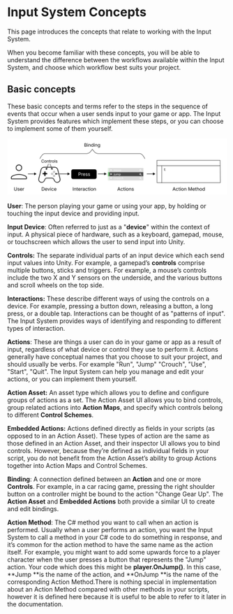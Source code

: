 # Input System Concepts

This page introduces the concepts that relate to working with the Input System.

When you become familiar with these concepts, you will be able to understand the difference between the workflows available within the Input System, and choose which workflow best suits your project.

## Basic concepts

These basic concepts and terms refer to the steps in the sequence of events that occur when a user sends input to your game or app. The Input System provides features which implement these steps, or you can choose to implement some of them yourself.

![image alt text](Images/ConceptsOverview.svg)

**User**: The person playing your game or using your app, by holding or touching the input device and providing input.

**Input Device**: Often referred to just as a "**device**" within the context of input. A physical piece of hardware, such as a keyboard, gamepad, mouse, or touchscreen which allows the user to send input into Unity.

**Controls:** The separate individual parts of an input device which each send input values into Unity. For example, a gamepad’s **controls** comprise multiple buttons, sticks and triggers. For example, a mouse’s controls include the two X and Y sensors on the underside, and the various buttons and scroll wheels on the top side.

**Interactions:** These describe different ways of using the controls on a device. For example, pressing a button down, releasing a button, a long press, or a double tap. Interactions can be thought of as "patterns of input". The Input System provides ways of identifying and responding to different types of interaction.

**Actions**: These are things a user can do in your game or app as a result of input, regardless of what device or control they use to perform it. Actions generally have conceptual names that you choose to suit your project, and should usually be verbs. For example "Run", "Jump" "Crouch", "Use", "Start", "Quit". The Input System can help you manage and edit your actions, or you can implement them yourself.

**Action Asset:** An asset type which allows you to define and configure groups of actions as a set. The Action Asset UI allows you to bind controls, group related actions into **Action Maps**, and specify which controls belong to different **Control Schemes**. 

**Embedded Actions:** Actions defined directly as fields in your scripts (as opposed to in an Action Asset). These types of action are the same as those defined in an Action Asset, and their inspector UI allows you to bind controls. However, because they’re defined as individual fields in your script, you do not benefit from the Action Asset’s ability to group Actions together into Action Maps and Control Schemes.

**Binding**: A connection defined between an **Action** and one or more **Controls**. For example, in a car racing game, pressing the right shoulder button on a controller might be bound to the action "Change Gear Up". The **Action Asset** and **Embedded Actions** both provide a similar UI to create and edit bindings.

**Action Method**: The C# method you want to call when an action is performed. Usually when a user performs an action, you want the Input System to call a method in your C# code to do something in response, and it’s common for the action method to have the same name as the action itself. For example, you might want to add some upwards force to a player character when the user presses a button that represents the "Jump" action. Your code which does this might be **player.OnJump()**. In this case, **Jump **is the name of the action, and **OnJump **is the name of the corresponding Action Method.There is nothing special in implementation about an Action Method compared with other methods in your scripts, however it is defined here because it is useful to be able to refer to it later in the documentation.
